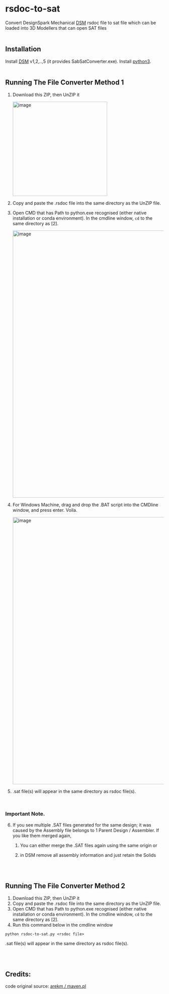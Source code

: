 # rsdoc-to-sat
Convert DesignSpark Mechanical [DSM] rsdoc file to sat file which can be loaded into 3D Modellers that can open SAT files
<br>
<br>

## Installation
Install [DSM] v1,2,..,5 (it provides SabSatConverter.exe). Install [python3].
<br>
<br>

## Running The File Converter Method 1
1. Download this ZIP, then UnZIP it 

    <img width="300" alt="image" src="https://user-images.githubusercontent.com/26157143/235037868-287ab373-26bd-457d-9445-a6bff266984e.png">

2. Copy and paste the .rsdoc file into the same directory as the UnZIP file.

3. Open CMD that has Path to python.exe recognised (either native installation or conda environment). In the cmdline window, `cd`  to the same directory as [2].

    <img width="850" alt="image" src="https://user-images.githubusercontent.com/26157143/235039456-0c8f8d38-b6ee-4a1d-b4f8-2e3c1111db77.png">

4. For Windows Machine, drag and drop the .BAT script into the CMDline window, and press enter. Voila. 

    <img width="850" alt="image" src="https://user-images.githubusercontent.com/26157143/235039614-03a3526e-68f8-4b6e-8e4f-d05c79a01f79.png">

5. .sat file(s) will appear in the same directory as rsdoc file(s).
<br>

### Important Note.
6. If you see multiple .SAT files generated for the same design; it was caused by the Assembly file belongs to 1 Parent Design / Assembler. If you like them merged again, 

   1. You can either merge the .SAT files again using the same origin or 
   
   1. in DSM remove all assembly information and just retain the Solids

<br>
<br>

## Running The File Converter Method 2
1. Download this ZIP, then UnZIP it 
2. Copy and paste the .rsdoc file into the same directory as the UnZIP file.
3. Open CMD that has Path to python.exe recognised (either native installation or conda environment). In the cmdline window, `cd`  to the same directory as [2].
4. Run this command below in the cmdline window

````
python rsdoc-to-sat.py <rsdoc file>
````



.sat file(s) will appear in the same directory as rsdoc file(s).

<br>
<br>

## Credits:

[dsm]:http://www.rs-online.com/designspark/electronics/eng/page/mechanical
[python3]:http://python.org/

code original source: [arekm / maven.pl](https://github.com/arekm/rsdoc-to-sat)
